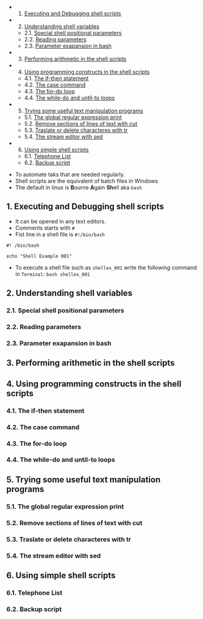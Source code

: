 <!-- vscode-markdown-toc -->
* 1. [Executing and Debugging shell scripts](#ExecutingandDebuggingshellscripts)
* 2. [Understanding shell variables](#Understandingshellvariables)
	* 2.1. [ Special shell positional parameters](#Specialshellpositionalparameters)
	* 2.2. [Reading parameters](#Readingparameters)
	* 2.3. [Parameter exapansion in bash](#Parameterexapansioninbash)
* 3. [Performing arithmetic in the shell scripts](#Performingarithmeticintheshellscripts)
* 4. [Using programming constructs in the shell scripts](#Usingprogrammingconstructsintheshellscripts)
	* 4.1. [The if-then statement](#Theif-thenstatement)
	* 4.2. [The case command](#Thecasecommand)
	* 4.3. [The for-do loop](#Thefor-doloop)
	* 4.4. [The while-do and until-to loops](#Thewhile-doanduntil-toloops)
* 5. [Trying some useful text manipulation programs](#Tryingsomeusefultextmanipulationprograms)
	* 5.1. [The global regular expression print](#Theglobalregularexpressionprint)
	* 5.2. [Remove sections of lines of text with cut](#Removesectionsoflinesoftextwithcut)
	* 5.3. [Traslate or delete characteres with tr](#Traslateordeletecharactereswithtr)
	* 5.4. [The stream editor with sed](#Thestreameditorwithsed)
* 6. [Using simple shell scripts](#Usingsimpleshellscripts)
	* 6.1. [Telephone List](#TelephoneList)
	* 6.2. [Backup script](#Backupscript)

<!-- vscode-markdown-toc-config
	numbering=true
	autoSave=true
	/vscode-markdown-toc-config -->
<!-- /vscode-markdown-toc -->

- To automate taks that are needed regularly.
- Shell scripts are the equivalent of batch files in Windows
- The default in linux is **B**ourne **A**gain **Sh**ell aka `bash`


##  1. <a name='ExecutingandDebuggingshellscripts'></a>Executing and Debugging shell scripts
- It can be opened in any text editors.
- Comments starts with `#`
- Fist line in a shell file is `#!/bin/bash`

``` shell
#! /bin/bash

echo "Shell Example 001"
```
- To execute a shell file such as `shellex_001` write the following command in `Terminal`: `bash shellex_001`
##  2. <a name='Understandingshellvariables'></a>Understanding shell variables

###  2.1. <a name='Specialshellpositionalparameters'></a> Special shell positional parameters

###  2.2. <a name='Readingparameters'></a>Reading parameters

###  2.3. <a name='Parameterexapansioninbash'></a>Parameter exapansion in bash

##  3. <a name='Performingarithmeticintheshellscripts'></a>Performing arithmetic in the shell scripts

##  4. <a name='Usingprogrammingconstructsintheshellscripts'></a>Using programming constructs in the shell scripts

###  4.1. <a name='Theif-thenstatement'></a>The if-then statement

###  4.2. <a name='Thecasecommand'></a>The case command

###  4.3. <a name='Thefor-doloop'></a>The for-do loop

###  4.4. <a name='Thewhile-doanduntil-toloops'></a>The while-do and until-to loops

##  5. <a name='Tryingsomeusefultextmanipulationprograms'></a>Trying some useful text manipulation programs

###  5.1. <a name='Theglobalregularexpressionprint'></a>The global regular expression print

###  5.2. <a name='Removesectionsoflinesoftextwithcut'></a>Remove sections of lines of text with cut

###  5.3. <a name='Traslateordeletecharactereswithtr'></a>Traslate or delete characteres with tr

###  5.4. <a name='Thestreameditorwithsed'></a>The stream editor with sed

##  6. <a name='Usingsimpleshellscripts'></a>Using simple shell scripts

###  6.1. <a name='TelephoneList'></a>Telephone List

###  6.2. <a name='Backupscript'></a>Backup script